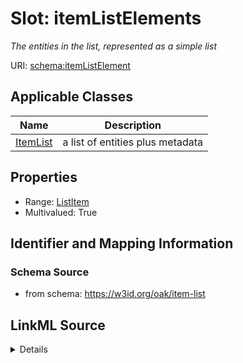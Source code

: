 # Slot: itemListElements
_The entities in the list, represented as a simple list_


URI: [schema:itemListElement](http://schema.org/itemListElement)



<!-- no inheritance hierarchy -->




## Applicable Classes

| Name | Description |
| --- | --- |
[ItemList](ItemList.md) | a list of entities plus metadata






## Properties

* Range: [ListItem](ListItem.md)
* Multivalued: True








## Identifier and Mapping Information







### Schema Source


* from schema: https://w3id.org/oak/item-list




## LinkML Source

<details>
```yaml
name: itemListElements
description: The entities in the list, represented as a simple list
from_schema: https://w3id.org/oak/item-list
rank: 1000
singular_name: itemListElement
slot_uri: schema:itemListElement
multivalued: true
alias: itemListElements
owner: ItemList
domain_of:
- ItemList
range: ListItem
inlined: false

```
</details>